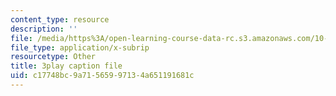```yaml
---
content_type: resource
description: ''
file: /media/https%3A/open-learning-course-data-rc.s3.amazonaws.com/10-34-numerical-methods-applied-to-chemical-engineering-fall-2015/c17748bc9a71565997134a651191681c_LHBQ5Z4CtwA.vtt
file_type: application/x-subrip
resourcetype: Other
title: 3play caption file
uid: c17748bc-9a71-5659-9713-4a651191681c
---
```

